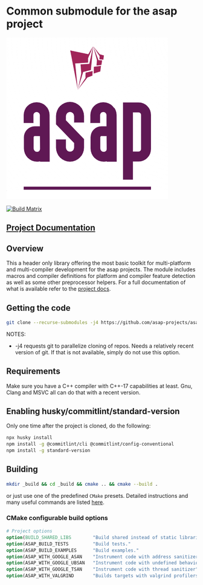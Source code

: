 # Common submodule for the asap project

![Start Now!!](doc/_static/logo.png "ASAP Logo")

[![Build Matrix](https://github.com/asap-projects/asap-common/actions/workflows/cmake-build.yml/badge.svg?branch=master)](https://github.com/asap-projects/asap-common/actions/workflows/cmake-build.yml)

## [Project Documentation](https://asap-projects.github.io/asap-common/)

## Overview

This a header only library offering the most basic toolkit for multi-platform
and multi-compiler development for the asap projects. The module includes macros
and compiler definitions for platform and compiler feature detection as well as
some other preprocessor helpers. For a full documentation of what is available
refer to the [project docs](https://asap-projects.github.io/asap-common/).

## Getting the code

```bash
git clone --recurse-submodules -j4 https://github.com/asap-projects/asap-common.git
```

NOTES:

- -j4 requests git to parallelize cloning of repos. Needs a relatively recent
  version of git. If that is not available, simply do not use this option.

## Requirements

Make sure you have a C++ compiler with C++-17 capabilities at least. Gnu, Clang
and MSVC all can do that with a recent version.

## Enabling husky/commitlint/standard-version

Only one time after the project is cloned, do the following:

```bash
npx husky install
npm install -g @commitlint/cli @commitlint/config-conventional
npm install -g standard-version
```

## Building

```bash
mkdir _build && cd _build && cmake .. && cmake --build .
```

or just use one of the predefined `CMake` presets. Detailed instructions and
many useful commands are listed
[here](https://abdes.github.io/asap/master/html/01-getting-started/useful-commands.html).

### CMake configurable build options

```cmake
# Project options
option(BUILD_SHARED_LIBS        "Build shared instead of static libraries."              ON)
option(ASAP_BUILD_TESTS         "Build tests."                                           OFF)
option(ASAP_BUILD_EXAMPLES      "Build examples."                                        OFF)
option(ASAP_WITH_GOOGLE_ASAN    "Instrument code with address sanitizer"                 OFF)
option(ASAP_WITH_GOOGLE_UBSAN   "Instrument code with undefined behavior sanitizer"      OFF)
option(ASAP_WITH_GOOGLE_TSAN    "Instrument code with thread sanitizer"                  OFF)
option(ASAP_WITH_VALGRIND       "Builds targets with valgrind profilers added"           OFF)
```
